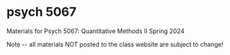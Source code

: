 # psych 5067
Materials for Psych 5067: Quantitative Methods II 
Spring 2024

Note -- all materials NOT posted to the class website are subject to change!
